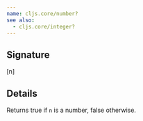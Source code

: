 ```yaml
---
name: cljs.core/number?
see also:
  - cljs.core/integer?
---
```


## Signature
[n]


## Details

Returns true if `n` is a number, false otherwise.
